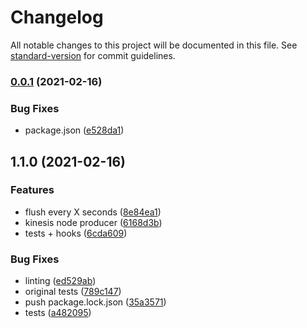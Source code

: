 # Changelog

All notable changes to this project will be documented in this file. See [standard-version](https://github.com/conventional-changelog/standard-version) for commit guidelines.

### [0.0.1](https://github.com/TWAICE/node-kinesis-producer/compare/v1.1.0...v0.0.1) (2021-02-16)


### Bug Fixes

* package.json ([e528da1](https://github.com/TWAICE/node-kinesis-producer/commit/e528da182b1be66395d08189a67b83e7cc7c8455))

## 1.1.0 (2021-02-16)


### Features

* flush every X seconds ([8e84ea1](https://github.com/TWAICE/node-kinesis-producer/commit/8e84ea1309cd214227f38aa34ad22c78f373f70a))
* kinesis node producer ([6168d3b](https://github.com/TWAICE/node-kinesis-producer/commit/6168d3bea7b5251582f3f390c1e248d5112aca1b))
* tests + hooks ([6cda609](https://github.com/TWAICE/node-kinesis-producer/commit/6cda609cbe13581b432aadaea7eafcbb2d642a6d))


### Bug Fixes

* linting ([ed529ab](https://github.com/TWAICE/node-kinesis-producer/commit/ed529abc2fab35797d4aa86a55507c4cf809d993))
* original tests ([789c147](https://github.com/TWAICE/node-kinesis-producer/commit/789c1472a7057f7e92c7a72795ba11d0e5b323af))
* push package.lock.json ([35a3571](https://github.com/TWAICE/node-kinesis-producer/commit/35a3571dc230a3972795d6f208149268e4e54099))
* tests ([a482095](https://github.com/TWAICE/node-kinesis-producer/commit/a482095e1320f99fa56f9b6ad8693c2998b1c26c))
